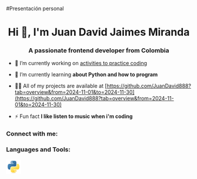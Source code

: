 #Presentación personal
<h1 align="center">Hi 👋, I'm Juan David Jaimes Miranda</h1>
<h3 align="center">A passionate frontend developer from Colombia</h3>

- 🔭 I’m currently working on [activities to practice coding](https://github.com/JuanDavid888?tab=repositories)

- 🌱 I’m currently learning **about Python and how to program**

- 👨‍💻 All of my projects are available at [https://github.com/JuanDavid888?tab=overview&from=2024-11-01&to=2024-11-30](https://github.com/JuanDavid888?tab=overview&from=2024-11-01&to=2024-11-30)

- ⚡ Fun fact **I like listen to music when i'm coding**

<h3 align="left">Connect with me:</h3>
<p align="left">
</p>

<h3 align="left">Languages and Tools:</h3>
<p align="left"> <a href="https://www.python.org" target="_blank" rel="noreferrer"> <img src="https://raw.githubusercontent.com/devicons/devicon/master/icons/python/python-original.svg" alt="python" width="40" height="40"/> </a> </p>

